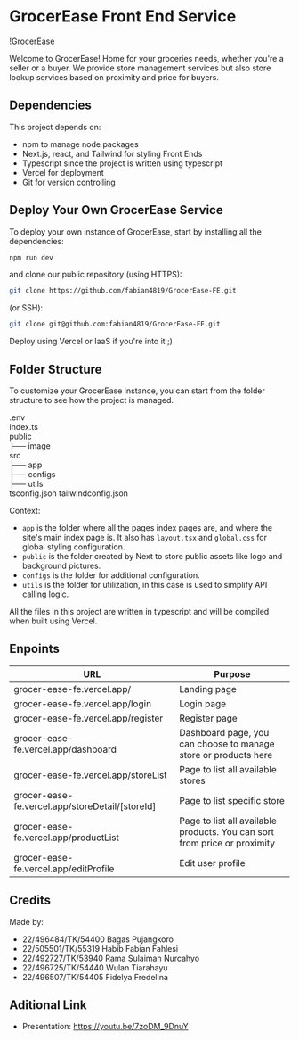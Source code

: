 # GrocerEase Front End Service

[!GrocerEase](./public/img/background.jpg)

Welcome to GrocerEase! Home for your groceries needs, whether you're a seller or a buyer. We provide store management services but also store lookup services based on proximity and price for buyers. 

## Dependencies

This project depends on:
- npm to manage node packages
- Next.js, react, and Tailwind for styling Front Ends
- Typescript since the project is written using typescript
- Vercel for deployment
- Git for version controlling

## Deploy Your Own GrocerEase Service

To deploy your own instance of GrocerEase, start by installing all the dependencies:

```bash
npm run dev
```

and clone our public repository (using HTTPS):

```bash
git clone https://github.com/fabian4819/GrocerEase-FE.git
```

(or SSH):

```bash
git clone git@github.com:fabian4819/GrocerEase-FE.git
```
Deploy using Vercel or IaaS if you're into it ;)

## Folder Structure

To customize your GrocerEase instance, you can start from the folder structure to see how the project is managed.

.env \
index.ts \
public \
├── image \
src \
├── app \
├── configs \
├── utils \
tsconfig.json
tailwindconfig.json

Context:
- `app` is the folder where all the pages index pages are, and where the site's main index page is. It also has `layout.tsx` and `global.css` for global styling configuration.
- `public` is the folder created by Next to store public assets like logo and background pictures.
- `configs` is the folder for additional configuration.
- `utils` is the folder for utilization, in this case is used to simplify API calling logic. 

All the files in this project are written in typescript and will be compiled when built using Vercel. 

## Enpoints

| URL                                    | Purpose                                 |
|----------------------------------------|-----------------------------------------|
|grocer-ease-fe.vercel.app/              | Landing page                            |
|grocer-ease-fe.vercel.app/login         | Login page                              |
|grocer-ease-fe.vercel.app/register      | Register page                           |
|grocer-ease-fe.vercel.app/dashboard     | Dashboard page, you can choose to manage store or products here |
|grocer-ease-fe.vercel.app/storeList     | Page to list all available stores       |
|grocer-ease-fe.vercel.app/storeDetail/[storeId]     | Page to list specific store |
|grocer-ease-fe.vercel.app/productList   | Page to list all available products. You can sort from price or proximity |
|grocer-ease-fe.vercel.app/editProfile   | Edit user profile                          |

## Credits

Made by:
- 22/496484/TK/54400 Bagas Pujangkoro
- 22/505501/TK/55319 Habib Fabian Fahlesi
- 22/492727/TK/53940 Rama Sulaiman Nurcahyo
- 22/496725/TK/54440 Wulan Tiarahayu
- 22/496507/TK/54405 Fidelya Fredelina

## Aditional Link
- Presentation: https://youtu.be/7zoDM_9DnuY
